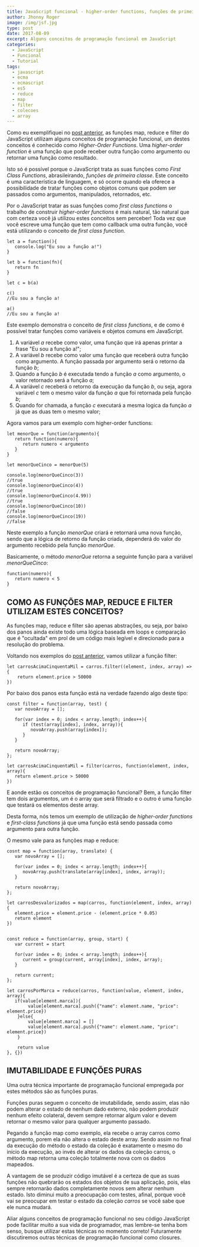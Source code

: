 ```yaml
---
title: JavaScript funcional - higher-order functions, funções de primeira classe e funções puras
author: Jhonny Roger
image: /img/jsf.jpg
type: post
date: 2017-08-09
excerpt: Alguns conceitos de programação funcional em JavaScript
categories:
  - JavaScript
  - Funcional
  - Tutorial
tags:
  - javascript
  - ecma
  - ecmascript
  - es5
  - reduce
  - map
  - filter
  - colecoes
  - array
---
```



Como eu exemplifiquei no [post anterior](https://jhonnyroger.com/javascript-funcional-map-reduce-filter/), as funções map, reduce e filter do JavaScript utilizam alguns conceitos de programação funcional, um destes conceitos é conhecido como *Higher-Order Functions*. Uma *higher-order function* é uma função que pode receber outra função como argumento ou retornar uma função como resultado. 

Isto só é possível porque o JavaScript trata as suas funções como *First Class Functions*, abrasileirando, *funções de primeira classe*. Este conceito é uma característica de linguagem, e só ocorre quando ela oferece a possibilidade de tratar funções como objetos comuns que podem ser passados como argumentos, manipulados, retornados, etc.

Por o JavaScript tratar as suas funções como *first class functions* o trabalho de construir *higher-order functions* é mais natural, tão natural que com certeza você já utilizou estes conceitos sem perceber! Toda vez que você escreve uma função que tem como callback uma outra função, você está utilizando o conceito de *first class function*.

    let a = function(){
	   console.log("Eu sou a função a!")
	}
	
	let b = function(fn){
	   return fn
	}
	
	let c = b(a)
	
	c()
	//Eu sou a função a!
	
	a()
	//Eu sou a função a!
	
Este exemplo demonstra o conceito de *first class functions*, e de como é possível tratar funções como variáveis e objetos comuns em JavaScript.

 1. A variável *a* recebe como valor, uma função que irá apenas printar a frase "Eu sou a função a!";
 2. A variável *b* recebe como valor uma função que receberá outra função como argumento. A função passada por argumento será o retorno da função *b*;
 3. Quando a função *b* é executada tendo a função *a* como argumento, o valor retornado será a função *a*;
 3. A variável *c* receberá o retorno da execução da função *b*, ou seja, agora variável *c* tem o mesmo valor da função *a* que foi retornada pela função *b*;
 4. Quando for chamada, a função *c* executará a mesma logica da função *a* já que as duas tem o mesmo valor;

Agora vamos para um exemplo com higher-order functions:


    let menorQue = function(argumento){
	   return function(numero){
	      return numero < argumento
	   }
	}
	
	let menorQueCinco = menorQue(5)
	
	console.log(menorQueCinco(3))
	//true
	console.log(menorQueCinco(4))
	//true
	console.log(menorQueCinco(4.99))
	//true
	console.log(menorQueCinco(10))
	//false
	console.log(menorQueCinco(19))
	//false
	
Neste exemplo a função *menorQue* criará e retornará uma nova função, sendo que a lógica de retorno da função criada, dependerá do valor do argumento recebido pela função *menorQue*.

Basicamente, o método *menorQue* retorna a seguinte função para a variável *menorQueCinco*:

    function(numero){
	   return numero < 5
	}


COMO AS FUNÇÕES MAP, REDUCE E FILTER UTILIZAM ESTES CONCEITOS?
--------------------------------------------------------------

As funções map, reduce e filter são apenas abstrações, ou seja, por baixo dos panos ainda existe todo uma lógica baseada em loops e comparação que é "ocultada" em prol de um código mais legível e direcionado para a resolução do problema.

Voltando nos exemplos do [post anterior](https://jhonnyroger.com/javascript-funcional-map-reduce-filter/), vamos utilizar a função filter:

    let carrosAcimaCinquentaMil = carros.filter((element, index, array) => {
	    return element.price > 50000
	})


Por baixo dos panos esta função está na verdade fazendo algo deste tipo:

    const filter = function(array, test) {
	   var novoArray = [];
	
	   for(var index = 0; index < array.length; index++){
	      if (test(array[index], index, array)){
	         novoArray.push(array[index]);
	      }
	   }
	
	   return novoArray;
	};
	
	let carrosAcimaCinquentaMil = filter(carros, function(element, index, array){
	   return element.price > 50000
	})

E aonde estão os conceitos de programação funcional? Bem, a função filter tem dois argumentos, um é o array que será filtrado e o outro é uma função que testará os elementos deste array.

Desta forma, nós temos um exemplo de utilização de *higher-order functions* e *first-class functions* já que uma função está sendo passada como argumento para outra função.

O mesmo vale para as funções map e reduce:
    
	cosnt map = function(array, translate) {
	   var novoArray = [];

	   for(var index = 0; index < array.length; index++){
	      novoArray.push(translate(array[index], index, array));
	   }
	
	   return novoArray;
	};
	
	let carrosDesvalorizados = map(carros, function(element, index, array){
	   element.price = element.price - (element.price * 0.05)
	   return element
	})


    const reduce = function(array, group, start) {
	   var current = start
	
	   for(var index = 0; index < array.length; index++){
	      current = group(current, array[index], index, array);
	   }
	
	   return current;
	};
	
	let carrosPorMarca = reduce(carros, function(value, element, index, array){
	   if(value[element.marca]){
	        value[element.marca].push({"name": element.name, "price": element.price})
	    }else{
	        value[element.marca] = []
	        value[element.marca].push({"name": element.name, "price": element.price})
	    }
	
	    return value
	}, {})
	
IMUTABILIDADE E FUNÇÕES PURAS
-------------

Uma outra técnica importante de programação funcional empregada por estes métodos são as funções puras. 

Funções puras seguem o conceito de imutabilidade, sendo assim, elas não podem alterar o estado de nenhum dado externo, não podem produzir nenhum efeito colateral, devem sempre retornar algum valor e devem retornar o mesmo valor para qualquer argumento passado.

Pegando a função map como exemplo, ela recebe o array carros como argumento, porem ela não altera o estado deste array. Sendo assim no final da execução do método o estado da coleção é exatamente o mesmo do início da execução, ao invés de alterar os dados da coleção carros, o método map retorna uma coleção totalmente nova com os dados mapeados.

A vantagem de se produzir código imutável é a certeza de que as suas funções não quebrarão os estados dos objetos de sua aplicação, pois, elas sempre retornarão dados completamente novos sem alterar nenhum estado. Isto diminui muito a preocupação com testes, afinal, porque você vai se preocupar em testar o estado da coleção *carros* se você sabe que ele nunca mudará.

Aliar alguns conceitos de programação funcional no seu código JavaScript pode facilitar muito a sua vida de programador, mas lembre-se tenha bom senso, busque utilizar estas técnicas no momento correto! Futuramente discutiremos outras técnicas de programação funcional como closures.